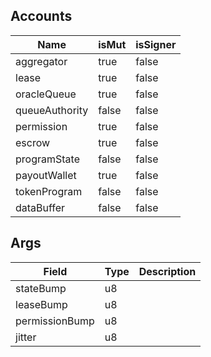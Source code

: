 ## Accounts
|Name|isMut|isSigner|
|--|--|--|
| aggregator | true | false |
| lease | true | false |
| oracleQueue | true | false |
| queueAuthority | false | false |
| permission | true | false |
| escrow | true | false |
| programState | false | false |
| payoutWallet | true | false |
| tokenProgram | false | false |
| dataBuffer | false | false |
## Args
| Field | Type | Description |
|--|--|--|
| stateBump |  u8 | |
| leaseBump |  u8 | |
| permissionBump |  u8 | |
| jitter |  u8 | |
